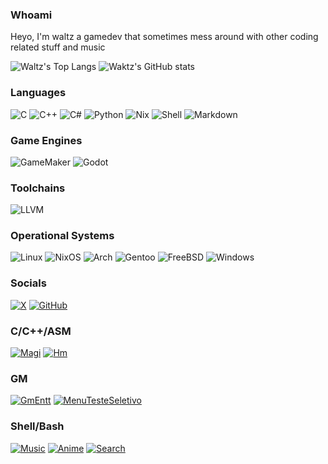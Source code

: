 ### Whoami
Heyo, I'm waltz a gamedev that sometimes mess around with other coding related stuff and music


![Waltz's Top Langs](https://github-readme-stats.vercel.app/api/top-langs/?username=wa1t5&theme=dark)
![Waktz's GitHub stats](https://github-readme-stats.vercel.app/api?username=wa1t5&show_icons=true&theme=dark)

### Languages
![C](https://img.shields.io/badge/C-00599C?style=for-the-badge&logo=c&logoColor=white)
![C++](https://img.shields.io/badge/C%2B%2B-00599C?style=for-the-badge&logo=c%2B%2B&logoColor=white)
![C#](https://img.shields.io/badge/C%23-239120?style=for-the-badge&logo=c-sharp&logoColor=white)
![Python](https://img.shields.io/badge/Python-3776AB?style=for-the-badge&logo=python&logoColor=white)
![Nix](https://img.shields.io/badge/Nix-229dc9?style=for-the-badge&logo=nixos&logoColor=white)
![Shell](https://img.shields.io/badge/Shell_Script-121011?style=for-the-badge&logo=gnu-bash&logoColor=white)
![Markdown](https://img.shields.io/badge/Markdown-000000?style=for-the-badge&logo=markdown&logoColor=white)

### Game Engines
![GameMaker](https://img.shields.io/badge/GameMaker-000000?style=for-the-badge&logo=gamemaker&logoColor=white)
![Godot](https://img.shields.io/badge/Godot-145afc?style=for-the-badge&logo=godotengine&logoColor=white)

### Toolchains
![LLVM](https://img.shields.io/badge/LLVM-276DC3?style=for-the-badge&logo=llvm&logoColor=white)

### Operational Systems
![Linux](https://img.shields.io/badge/Linux-FCC624?style=for-the-badge&logo=linux&logoColor=black)
![NixOS](https://img.shields.io/badge/NixOS-5277C3?style=for-the-badge&logo=nixos&logoColor=white)
![Arch](https://img.shields.io/badge/Arch_Linux-1793D1?style=for-the-badge&logo=arch-linux&logoColor=white)
![Gentoo](https://img.shields.io/badge/Gentoo-54487A?style=for-the-badge&logo=gentoo&logoColor=white)
![FreeBSD](https://img.shields.io/badge/freebsd-AB2B28?style=for-the-badge&logo=freebsd&logoColor=white)
![Windows](https://img.shields.io/badge/Windows-0078D6?style=for-the-badge&logo=windows&logoColor=white)

### Socials
[![X](https://img.shields.io/badge/x-000000?style=for-the-badge&logo=x&logoColor=white)](https://twitter.com/_Wa1t5)
[![GitHub](https://img.shields.io/badge/GitHub-100000?style=for-the-badge&logo=github&logoColor=white)](https://github.com/Wa1t5)

### C/C++/ASM 
[![Magi](https://github-readme-stats.vercel.app/api/pin/?username=wa1t5&repo=magi&theme=dark)](https://github.com/wa1t5/magi)
[![Hm](https://github-readme-stats.vercel.app/api/pin/?username=wa1t5&repo=hm&theme=dark)](https://github.com/wa1t5/hm)

### GM
[![GmEntt](https://github-readme-stats.vercel.app/api/pin/?username=wa1t5&repo=gmentt&theme=dark)](https://github.com/wa1t5/gmentt)
[![MenuTesteSeletivo](https://github-readme-stats.vercel.app/api/pin/?username=wa1t5&repo=menutesteseletivo&theme=dark)](https://github.com/wa1t5/menutesteseletivo)

### Shell/Bash 
[![Music](https://github-readme-stats.vercel.app/api/pin/?username=wa1t5&repo=music&theme=dark)](https://github.com/wa1t5/music)
[![Anime](https://github-readme-stats.vercel.app/api/pin/?username=wa1t5&repo=anime&theme=dark)](https://github.com/wa1t5/anime)
[![Search](https://github-readme-stats.vercel.app/api/pin/?username=wa1t5&repo=search&theme=dark)](https://github.com/wa1t5/search)

